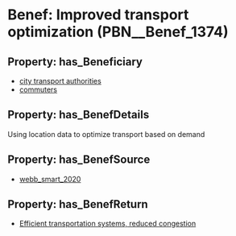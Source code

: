 # Benef: __Improved transport optimization__ (PBN__Benef_1374)

## Property: has_Beneficiary

* [city transport authorities](../Stakeholder/PBN__Stakeholder_531)
* [commuters](../Stakeholder/PBN__Stakeholder_532)

## Property: has_BenefDetails

Using location data to optimize transport based on demand

## Property: has_BenefSource

* [webb_smart_2020](../Article/PBN__Article_294)

## Property: has_BenefReturn

* [Efficient transportation systems, reduced congestion](../BenefReturn/PBN__BenefReturn_1561)

